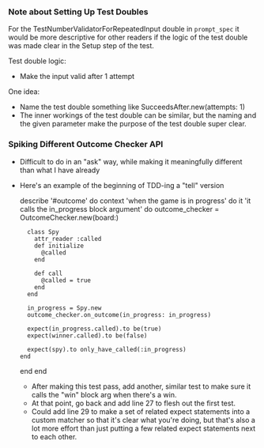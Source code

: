 ### Note about Setting Up Test Doubles

For the TestNumberValidatorForRepeatedInput double in `prompt_spec` it would be more descriptive for other readers
if the logic of the test double was made clear in the Setup step of the test. 

Test double logic:
- Make the input valid after 1 attempt

One idea:
- Name the test double something like SucceedsAfter.new(attempts: 1)
- The inner workings of the test double can be similar, but the naming and the given parameter
    make the purpose of the test double super clear. 

### Spiking Different Outcome Checker API

- Difficult to do in an "ask" way, while making it meaningfully different than what I have already
- Here's an example of the beginning of TDD-ing a "tell" version

  describe '#outcome' do
    context 'when the game is in progress' do
      it 'it calls the in_progress block argument' do
        outcome_checker = OutcomeChecker.new(board:)

        class Spy
          attr_reader :called
          def initialize
            @called
          end

          def call
            @called = true
          end
        end

        in_progress = Spy.new
        outcome_checker.on_outcome(in_progress: in_progress)

        expect(in_progress.called).to be(true)
        expect(winner.called).to be(false)

        expect(spy).to only_have_called(:in_progress)
      end
    end
  end

  - After making this test pass, add another, similar test to make sure it calls the "win" block arg when there's a win.
  - At that point, go back and add line 27 to flesh out the first test. 
  - Could add line 29 to make a set of related expect statements into a custom matcher so that it's clear what you're doing, but that's also a lot more effort
    than just putting a few related expect statements next to each other. 